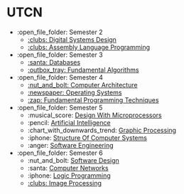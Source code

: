 
# UTCN
<ul>
  <li>:open_file_folder: Semester 2
    <ul>
      <li>
        <a href="https://github.com/ruxipop/UTCN/tree/main/Digital%20Systems%20Design"> 
          :clubs:  Digital Systems Design 
        </a>
      </li>
       <li>
        <a href="https://github.com/ruxipop/UTCN/tree/main/Assembly%20Language%20%20Programming"> 
          :clubs:  Assembly Language Programming
        </a>
      </li>
    </ul>
  </li>
  <li>:open_file_folder: Semester 3
    <ul>
      <li>
        <a href="https://github.com/ruxipop/UTCN/tree/main/Databases"> 
          :santa:  Databases
        </a>
      </li>
      <li>
        <a href="https://github.com/ruxipop/UTCN/tree/main/Fundamental%20Algorithms"> 
          :outbox_tray:  Fundamental Algorithms
        </a>
      </li>
    </ul>
  </li>
  <li>:open_file_folder: Semester 4
    <ul>
      <li>
        <a href="https://github.com/ruxipop/UTCN/tree/main/Computer%20Architecture">
          :nut_and_bolt:   Computer Architecture
         </a>
      </li>
      <li>
        <a href="https://github.com/ruxipop/UTCN/tree/main/Operating%20Systems">
          :newspaper:  Operating Systems
        </a>
      </li>
      <li>
        <a href="https://github.com/ruxipop/UTCN/tree/main/Fundamental%20Programming%20Techniques">
          :zap:  Fundamental Programming Techniques
          </a>
      </li>
    </ul>
  </li>
  <li>:open_file_folder: Semester 5
    <ul>
      <li> :musical_score:
        <a href="https://github.com/ruxipop/UTCN/tree/main/Design%20with%20microprocessors">
         Design With Microprocessors
        </a>
      </li>
      <li> :pencil:
        <a href="https://github.com/ruxipop/UTCN/tree/main/Artificial%20Intelligence">
          Artificial Intelligence
        </a>
      </li>
      <li> :chart_with_downwards_trend:
        <a href=""https://github.com/ruxipop/UTCN/tree/main/Graphic%20processing">
         Graphic Processing
        </a>
      </li>
      <li> :iphone:
        <a href="https://github.com/ruxipop/UTCN/tree/main/Structure%20Of%20Computer%20Systems">
        Structure Of Computer Systems
        </a>
      </li>
      <li> :anger:
        <a href="https://github.com/ruxipop/UTCN/tree/main/Software%20Engineering">
          Software Engineering
        </a>
      </li>
    </ul>
  </li>
  <li>:open_file_folder: Semester 6
    <ul>
      <li> :nut_and_bolt:
        <a href="https://github.com/ruxipop/UTCN/tree/main/Software%20Design">
          Software Design
        </a>
      </li>
      <li> :santa:
        <a href="https://github.com/ruxipop/UTCN/tree/main/Computer%20Networks">
          Computer Networks
        </a>
      </li>
      <li> :iphone:
        <a href="https://github.com/ruxipop/UTCN/tree/main/Logic%20Programming">
        Logic Programming
        </a>
      </li>
      <li>
        <a href="https://github.com/ruxipop/UTCN/tree/main/Image%20Processing"> 
          :clubs:  Image Processing
        </a>
      </li>
    </ul>
  </li>
</ul>                                                                                   
<br>
<br>

